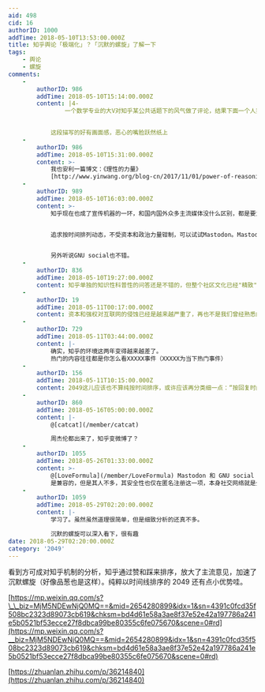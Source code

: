 ```yaml
---
aid: 498
cid: 16
authorID: 1000
addTime: 2018-05-10T13:53:00.000Z
title: 知乎舆论「极端化」？「沉默的螺旋」了解一下
tags:
    - 舆论
    - 螺旋
comments:
    -
        authorID: 986
        addTime: 2018-05-10T15:14:00.000Z
        content: |4-
                一个数学专业的大V对知乎某公共话题下的风气做了评论，结果下面一个人突然跳出来，喷他对科研没有贡献。仿佛由此便剥夺了他的发言权；下面他的粉丝则回怼：他在数学上的paper你这辈子也赶不上。仿佛他的发言权便竟然由此夺回来了。

              
            这段描写的好有画面感，恶心的嘴脸跃然纸上
    -
        authorID: 986
        addTime: 2018-05-10T15:31:00.000Z
        content: >-
            我也安利一篇博文：《理性的力量》
            [http://www.yinwang.org/blog-cn/2017/11/01/power-of-reasoning](http://www.yinwang.org/blog-cn/2017/11/01/power-of-reasoning)
    -
        authorID: 989
        addTime: 2018-05-10T16:03:00.000Z
        content: >-
            知乎现在也成了宣传机器的一环，和国内国外众多主流媒体没什么区别，都是要为了某些人的政治利益、商业利益服务的。前段时间国际上不也在反对Facebook嘛。


            追求按时间排列动态，不受资本和政治力量钳制，可以试试Mastodon。Mastodon是一种微博客平台，其服务器程序是开源软件，实行联邦制，类似于电子邮件（不同Mastodon实例上的用户可以互动）。


            另外听说GNU social也不错。
    -
        authorID: 836
        addTime: 2018-05-10T19:27:00.000Z
        content: 知乎单独的知识性科普性的问答还是不错的，但整个社区文化已经"精致"化了。。同样堕落的还有西西河。。
    -
        authorID: 19
        addTime: 2018-05-11T00:17:00.000Z
        content: 资本和强权对互联网的侵蚀已经是越来越严重了，再也不是我们曾经熟悉的样子。现在不仅政治话题被带节奏，连商品的网络口碑也绝对不能信了。。。
    -
        authorID: 729
        addTime: 2018-05-11T03:44:00.000Z
        content: |-
            确实，知乎的环境这两年变得越来越差了。  
            热门的内容往往都是你怎么看XXXXX事件（XXXXX为当下热门事件）
    -
        authorID: 156
        addTime: 2018-05-11T10:15:00.000Z
        content: 2049这儿应该也不算纯按时间排序，或许应该再分类细一点：“按回复时间排序”，贴吧也是这样的方式好像。
    -
        authorID: 860
        addTime: 2018-05-16T05:00:00.000Z
        content: |-
            @[catcat](/member/catcat)

            周杰伦都出来了，知乎变微博了？
    -
        authorID: 1055
        addTime: 2018-05-26T01:33:00.000Z
        content: >-
            @[LoveFormula](/member/LoveFormula) Mastodon 和 GNU social
            是兼容的，但是其人不多，其安全性也仅在匿名注册这一项，本身社交网络就是公开的，你没办法做到秘密沟通。不过现在问题还是挺多的，升级太快而且有各种各样兼容问题，对于个人站主其实还是不那么友好。
    -
        authorID: 1059
        addTime: 2018-05-29T02:20:00.000Z
        content: |-
            学习了。虽然虽然道理很简单，但是细致分析的还真不多。

            沉默的螺旋可以深入看下，很有趣
date: 2018-05-29T02:20:00.000Z
category: '2049'
---
```


看到方可成对知乎机制的分析，知乎通过赞和踩来排序，放大了主流意见，加速了沉默螺旋（好像品葱也是这样）。纯粹以时间线排序的 2049 还有点小优势哇。

[https://mp.weixin.qq.com/s?\_\_biz=MjM5NDEwNjQ0MQ==&mid=2654280899&idx=1&sn=4391c0fcd35f508bc2323d89073cb619&chksm=bd4d61e58a3ae8f37e52e42a197786a241e5b0521bf53ecce27f8dbca99be80355c6fe075670&scene=0#rd](https://mp.weixin.qq.com/s?__biz=MjM5NDEwNjQ0MQ==&mid=2654280899&idx=1&sn=4391c0fcd35f508bc2323d89073cb619&chksm=bd4d61e58a3ae8f37e52e42a197786a241e5b0521bf53ecce27f8dbca99be80355c6fe075670&scene=0#rd)

[https://zhuanlan.zhihu.com/p/36214840](https://zhuanlan.zhihu.com/p/36214840)
